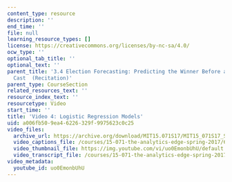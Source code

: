 ```yaml
---
content_type: resource
description: ''
end_time: ''
file: null
learning_resource_types: []
license: https://creativecommons.org/licenses/by-nc-sa/4.0/
ocw_type: ''
optional_tab_title: ''
optional_text: ''
parent_title: '3.4 Election Forecasting: Predicting the Winner Before any Votes are
  Cast  (Recitation)'
parent_type: CourseSection
related_resources_text: ''
resource_index_text: ''
resourcetype: Video
start_time: ''
title: 'Video 4: Logistic Regression Models'
uid: a006fb50-9ea4-6226-329f-9975623c0c25
video_files:
  archive_url: https://archive.org/download/MIT15.071S17/MIT15_071S17_Session_3.4.05_300k.mp4
  video_captions_file: /courses/15-071-the-analytics-edge-spring-2017/6b54c5e7c0f354dfbe1b1a3c965a6d67_uo0EmonbUhU.vtt
  video_thumbnail_file: https://img.youtube.com/vi/uo0EmonbUhU/default.jpg
  video_transcript_file: /courses/15-071-the-analytics-edge-spring-2017/ef4048d59a0d18c5c882257e6cc2172a_uo0EmonbUhU.pdf
video_metadata:
  youtube_id: uo0EmonbUhU
---
```

